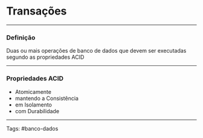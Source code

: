 # Transações

---

### Definição

Duas ou mais operações de banco de dados que devem ser executadas segundo as propriedades ACID

---

### Propriedades ACID

- Atomicamente
- mantendo a Consistência
- em Isolamento
- com Durabilidade

---

Tags: #banco-dados 
